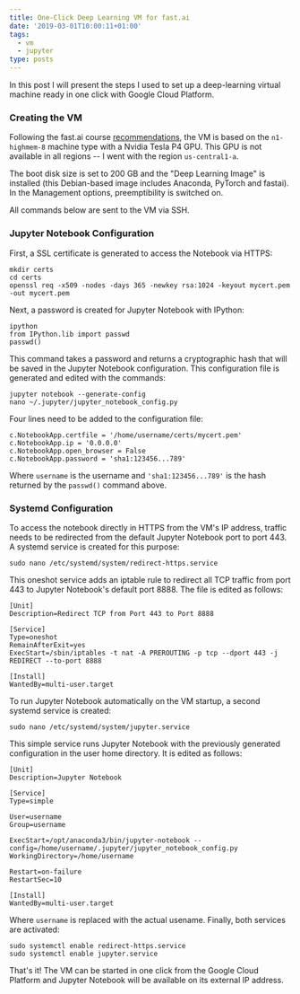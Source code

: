 ```yaml
---
title: One-Click Deep Learning VM for fast.ai
date: '2019-03-01T10:00:11+01:00'
tags:
  - vm
  - jupyter
type: posts
---
```

In this post I will present the steps I used to set up a deep-learning virtual machine ready in one click with Google Cloud Platform.

### Creating the VM

Following the fast.ai course [recommendations](https://course.fast.ai/start_gcp.html), the VM is based on the `n1-highmem-8` machine type with a Nvidia Tesla P4 GPU. This GPU is not available in all regions -- I went with the region `us-central1-a`.

The boot disk size is set to 200 GB and the "Deep Learning Image" is installed (this Debian-based image includes Anaconda, PyTorch and fastai). In the Management options, preemptibility is switched on.

All commands below are sent to the VM via SSH.

### Jupyter Notebook Configuration

First, a SSL certificate is generated to access the Notebook via HTTPS:

```
mkdir certs
cd certs
openssl req -x509 -nodes -days 365 -newkey rsa:1024 -keyout mycert.pem -out mycert.pem
```

Next, a password is created for Jupyter Notebook with IPython:

```
ipython
from IPython.lib import passwd
passwd()
```

This command takes a password and returns a cryptographic hash that will be saved in the Jupyter Notebook configuration. This configuration file is generated and edited with the commands:

```
jupyter notebook --generate-config
nano ~/.jupyter/jupyter_notebook_config.py
```

Four lines need to be added to the configuration file:

```
c.NotebookApp.certfile = '/home/username/certs/mycert.pem'
c.NotebookApp.ip = '0.0.0.0'
c.NotebookApp.open_browser = False
c.NotebookApp.password = 'sha1:123456...789'
```

Where `username` is the username and `'sha1:123456...789'` is the hash returned by the `passwd()` command above.

### Systemd Configuration

To access the notebook directly in HTTPS from the VM's IP address, traffic needs to be redirected from the default Jupyter Notebook port to port 443. A systemd service is created for this purpose:

```
sudo nano /etc/systemd/system/redirect-https.service
```

This oneshot service adds an iptable rule to redirect all TCP traffic from port 443 to Jupyter Notebook's default port 8888. The file is edited as follows:

```
[Unit]
Description=Redirect TCP from Port 443 to Port 8888

[Service]
Type=oneshot
RemainAfterExit=yes
ExecStart=/sbin/iptables -t nat -A PREROUTING -p tcp --dport 443 -j REDIRECT --to-port 8888

[Install]
WantedBy=multi-user.target
```

To run Jupyter Notebook automatically on the VM startup, a second systemd service is created:

```
sudo nano /etc/systemd/system/jupyter.service
```

This simple service runs Jupyter Notebook with the previously generated configuration in the user home directory. It is edited as follows:

```
[Unit]
Description=Jupyter Notebook

[Service]
Type=simple

User=username
Group=username

ExecStart=/opt/anaconda3/bin/jupyter-notebook --config=/home/username/.jupyter/jupyter_notebook_config.py
WorkingDirectory=/home/username

Restart=on-failure
RestartSec=10

[Install]
WantedBy=multi-user.target
```

Where `username` is replaced with the actual usename. Finally, both services are activated:

```
sudo systemctl enable redirect-https.service
sudo systemctl enable jupyter.service
```

That's it! The VM can be started in one click from the Google Cloud Platform and Jupyter Notebook will be available on its external IP address.
